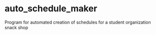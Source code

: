 # auto_schedule_maker
Program for automated creation of schedules for a student organization snack shop
